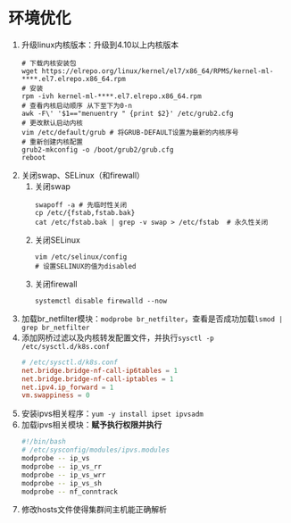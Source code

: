 # 环境优化

1. 升级linux内核版本：升级到4.10以上内核版本
   ```shell
   # 下载内核安装包
   wget https://elrepo.org/linux/kernel/el7/x86_64/RPMS/kernel-ml-****.el7.elrepo.x86_64.rpm
   # 安装
   rpm -ivh kernel-ml-****.el7.elrepo.x86_64.rpm
   # 查看内核启动顺序 从下至下为0-n
   awk -F\' '$1=="menuentry " {print $2}' /etc/grub2.cfg
   # 更改默认启动内核
   vim /etc/default/grub # 将GRUB-DEFAULT设置为最新的内核序号
   # 重新创建内核配置
   grub2-mkconfig -o /boot/grub2/grub.cfg
   reboot
   ```
2. 关闭swap、SELinux（和firewall）
   1. 关闭swap
      ```shell
      swapoff -a # 先临时性关闭
      cp /etc/{fstab,fstab.bak}
      cat /etc/fstab.bak | grep -v swap > /etc/fstab  # 永久性关闭
      ```
   2. 关闭SELinux
      ```shell
      vim /etc/selinux/config
      # 设置SELINUX的值为disabled
      ```
   3. 关闭firewall
      ```shell
      systemctl disable firewalld --now
      ```
3. 加载br_netfilter模块：`modprobe br_netfilter`，查看是否成功加载`lsmod | grep br_netfilter`
4. 添加网桥过滤以及内核转发配置文件，并执行`sysctl -p /etc/sysctl.d/k8s.conf`
   ```conf
   # /etc/sysctl.d/k8s.conf
   net.bridge.bridge-nf-call-ip6tables = 1
   net.bridge.bridge-nf-call-iptables = 1
   net.ipv4.ip_forward = 1
   vm.swappiness = 0
   ```
5. 安装ipvs相关程序：`yum -y install ipset ipvsadm`
6. 加载ipvs相关模块：**赋予执行权限并执行**
   ```sh
   #!/bin/bash
   # /etc/sysconfig/modules/ipvs.modules
   modprobe -- ip_vs
   modprobe -- ip_vs_rr
   modprobe -- ip_vs_wrr
   modprobe -- ip_vs_sh
   modprobe -- nf_conntrack
   ```
7. 修改hosts文件使得集群间主机能正确解析
